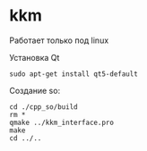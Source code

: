 # kkm

Работает только под  linux

Установка Qt
```
sudo apt-get install qt5-default
```
Создание so:
```
cd ./cpp_so/build
rm *
qmake ../kkm_interface.pro
make
cd ../..
```